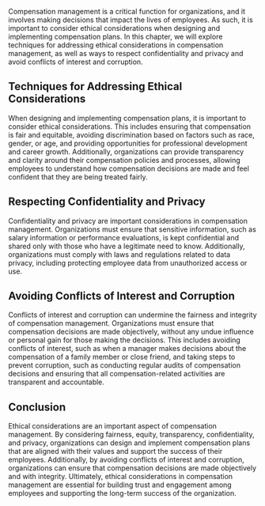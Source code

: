 
Compensation management is a critical function for organizations, and it involves making decisions that impact the lives of employees. As such, it is important to consider ethical considerations when designing and implementing compensation plans. In this chapter, we will explore techniques for addressing ethical considerations in compensation management, as well as ways to respect confidentiality and privacy and avoid conflicts of interest and corruption.

Techniques for Addressing Ethical Considerations
------------------------------------------------

When designing and implementing compensation plans, it is important to consider ethical considerations. This includes ensuring that compensation is fair and equitable, avoiding discrimination based on factors such as race, gender, or age, and providing opportunities for professional development and career growth. Additionally, organizations can provide transparency and clarity around their compensation policies and processes, allowing employees to understand how compensation decisions are made and feel confident that they are being treated fairly.

Respecting Confidentiality and Privacy
--------------------------------------

Confidentiality and privacy are important considerations in compensation management. Organizations must ensure that sensitive information, such as salary information or performance evaluations, is kept confidential and shared only with those who have a legitimate need to know. Additionally, organizations must comply with laws and regulations related to data privacy, including protecting employee data from unauthorized access or use.

Avoiding Conflicts of Interest and Corruption
---------------------------------------------

Conflicts of interest and corruption can undermine the fairness and integrity of compensation management. Organizations must ensure that compensation decisions are made objectively, without any undue influence or personal gain for those making the decisions. This includes avoiding conflicts of interest, such as when a manager makes decisions about the compensation of a family member or close friend, and taking steps to prevent corruption, such as conducting regular audits of compensation decisions and ensuring that all compensation-related activities are transparent and accountable.

Conclusion
----------

Ethical considerations are an important aspect of compensation management. By considering fairness, equity, transparency, confidentiality, and privacy, organizations can design and implement compensation plans that are aligned with their values and support the success of their employees. Additionally, by avoiding conflicts of interest and corruption, organizations can ensure that compensation decisions are made objectively and with integrity. Ultimately, ethical considerations in compensation management are essential for building trust and engagement among employees and supporting the long-term success of the organization.
